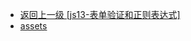 - [返回上一级 [js13-表单验证和正则表达式]](03--js基础部分/js13-表单验证和正则表达式/)
- [assets](03--js基础部分/js13-表单验证和正则表达式/assets/)
